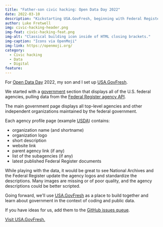 ```yaml
---
title: "Father-son civic hacking: Open Data Day 2022"
date: 2022-03-10
description: "Kickstarting USA.GovFresh, beginning with Federal Register open data."
author: Luke Fretwell
img: civic-hacking-header.png
img-feat: civic-hacking-feat.png
img-alt: "Classical building icon inside of HTML closing brackets."
img-caption: "Icons via OpenMoji"
img-link: https://openmoji.org/
category:
  - Civic hacking
  - Data
  - Digital
feature: 
---
```


For [Open Data Day](https://opendataday.org) 2022, my son and I set up [USA.GovFresh](https://usa.govfresh.com).

We started with a [government](https://usa.govfresh.com/government) section that displays all of the U.S. federal agencies, pulling data from the [Federal Register agency API](https://www.federalregister.gov/api/v1/agencies/).

The main government page displays all top-level agencies and other independent organizations maintained by the federal government. 

Each agency profile page (example [USDA](https://usa.govfresh.com/government/?name=agriculture-department)) contains:

* organization name (and shortname)
* organization logo
* short description
* website link
* parent agency link (if any)
* list of the subagencies (if any)
* latest published Federal Register documents

While playing with the data, it would be great to see National Archives and the Federal Register update the agency logos and standardize the descriptions. Many images are missing or of poor quality, and the agency descriptions could be better scripted.

Going forward, we'll use [USA.GovFresh](https://usa.govfresh.com) as a place to build together and learn about government in the context of coding and public data.

If you have ideas for us, add them to the [GitHub issues queue](https://github.com/govfresh/usa/issues).

[Visit USA.GovFresh.](https://usa.govfresh.com)